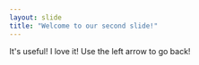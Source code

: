 ```yaml
---
layout: slide
title: "Welcome to our second slide!"
---
```

It's useful! I love it!
Use the left arrow to go back!
